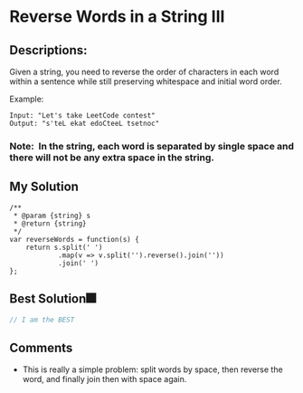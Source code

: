 # Reverse Words in a String III

## Descriptions: 
Given a string, you need to reverse the order of characters in each word within a sentence while still preserving whitespace and initial word order.

Example:
``` 
Input: "Let's take LeetCode contest"
Output: "s'teL ekat edoCteeL tsetnoc"
```

### Note: 		In the string, each word is separated by single space and there will not be any extra space in the string.




## My Solution
```
/**
 * @param {string} s
 * @return {string}
 */
var reverseWords = function(s) {
    return s.split(' ')
            .map(v => v.split('').reverse().join(''))
            .join(' ')
};
```

## Best Solution🎆
```javascript
// I am the BEST
```

## Comments
- This is really a simple problem: split words by space, then reverse the word, and finally join then with space again.






